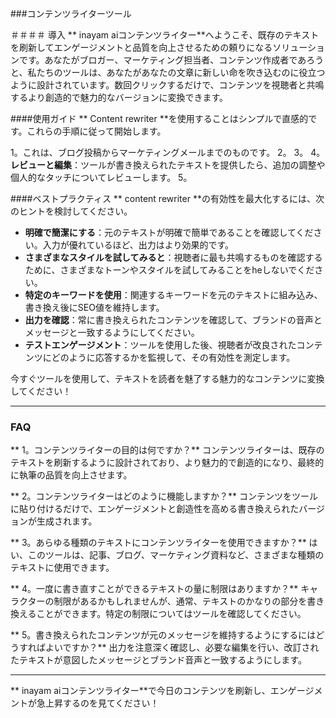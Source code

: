 ###コンテンツライターツール

＃＃＃＃ 導入
** inayam aiコンテンツライター**へようこそ、既存のテキストを刷新してエンゲージメントと品質を向上させるための頼りになるソリューションです。あなたがブロガー、マーケティング担当者、コンテンツ作成者であろうと、私たちのツールは、あなたがあなたの文章に新しい命を吹き込むのに役立つように設計されています。数回クリックするだけで、コンテンツを視聴者と共鳴するより創造的で魅力的なバージョンに変換できます。

####使用ガイド
** Content rewriter **を使用することはシンプルで直感的です。これらの手順に従って開始します。

1。これは、ブログ投稿からマーケティングメールまでのものです。
2。
3。
4。**レビューと編集**：ツールが書き換えられたテキストを提供したら、追加の調整や個人的なタッチについてレビューします。
5。

####ベストプラクティス
** content rewriter **の有効性を最大化するには、次のヒントを検討してください。

-  **明確で簡潔にする**：元のテキストが明確で簡単であることを確認してください。入力が優れているほど、出力はより効果的です。
-  **さまざまなスタイルを試してみると**：視聴者に最も共鳴するものを確認するために、さまざまなトーンやスタイルを試してみることをheしないでください。
-  **特定のキーワードを使用**：関連するキーワードを元のテキストに組み込み、書き換え後にSEO値を維持します。
-  **出力を確認**：常に書き換えられたコンテンツを確認して、ブランドの音声とメッセージと一致するようにしてください。
-  **テストエンゲージメント**：ツールを使用した後、視聴者が改良されたコンテンツにどのように応答するかを監視して、その有効性を測定します。

今すぐツールを使用して、テキストを読者を魅了する魅力的なコンテンツに変換してください！

----

### FAQ

** 1。コンテンツライターの目的は何ですか？**
コンテンツライターは、既存のテキストを刷新するように設計されており、より魅力的で創造的になり、最終的に執筆の品質を向上させます。

** 2。コンテンツライターはどのように機能しますか？**
コンテンツをツールに貼り付けるだけで、エンゲージメントと創造性を高める書き換えられたバージョンが生成されます。

** 3。あらゆる種類のテキストにコンテンツライターを使用できますか？**
はい、このツールは、記事、ブログ、マーケティング資料など、さまざまな種類のテキストに使用できます。

** 4。一度に書き直すことができるテキストの量に制限はありますか？**
キャラクターの制限があるかもしれませんが、通常、テキストのかなりの部分を書き換えることができます。特定の制限についてはツールを確認してください。

** 5。書き換えられたコンテンツが元のメッセージを維持するようにするにはどうすればよいですか？**
出力を注意深く確認し、必要な編集を行い、改訂されたテキストが意図したメッセージとブランド音声と一致するようにします。

----

** inayam aiコンテンツライター**で今日のコンテンツを刷新し、エンゲージメントが急上昇するのを見てください！